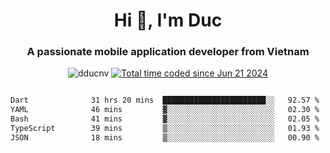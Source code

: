 <h1 align="center">
  Hi 👋, I'm  Duc</h1>
<h3 align="center">A passionate mobile application developer from Vietnam</h3>  
  
<p align="center"> <img src="https://komarev.com/ghpvc/?username=dducnv&label=Profile%20views&color=0e75b6&style=flat" alt="dducnv" /> 
<a href="https://wakatime.com/@4d2a2cd9-1bcb-4dd1-84a4-dce128a35137"><img src="https://wakatime.com/badge/user/4d2a2cd9-1bcb-4dd1-84a4-dce128a35137.svg" alt="Total time coded since Jun 21 2024" /></a>
</p>  

<div style="width: 100vw; overflow-x: auto; flex:center">
  <!--START_SECTION:waka-->

```txt
Dart              31 hrs 20 mins  ███████████████████████░░   92.57 %
YAML              46 mins         ▓░░░░░░░░░░░░░░░░░░░░░░░░   02.30 %
Bash              41 mins         ▓░░░░░░░░░░░░░░░░░░░░░░░░   02.05 %
TypeScript        39 mins         ▒░░░░░░░░░░░░░░░░░░░░░░░░   01.93 %
JSON              18 mins         ▒░░░░░░░░░░░░░░░░░░░░░░░░   00.90 %
```

<!--END_SECTION:waka-->
</div>




  
